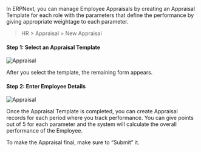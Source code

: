 In ERPNext, you can manage Employee Appraisals by creating an Appraisal
Template for each role with the parameters that define the performance by
giving appropriate weightage to each parameter.

> HR > Appraisal > New Appraisal

#### Step 1: Select an Appraisal Template

![Appraisal](assets/frappe_io/images/erpnext/appraisal-1.png)

After you select the template, the remaining form appears.

#### Step 2: Enter Employee Details

![Appraisal](assets/frappe_io/images/erpnext/appraisal-2.png)

Once the Appraisal Template is completed, you can create Appraisal records for
each period where you track performance. You can give points out of 5 for each
parameter and the system will calculate the overall performance of the
Employee.

To make the Appraisal final, make sure to “Submit” it.

